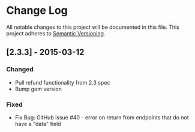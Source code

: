 # Change Log
All notable changes to this project will be documented in this file.
This project adheres to [Semantic Versioning](http://semver.org/).

## [2.3.3] - 2015-03-12
### Changed
- Pull refund functionality from 2.3 spec
- Bump gem version

### Fixed
- Fix Bug: GitHub issue #40 - error on return from endpoints that do not have a "data" field

